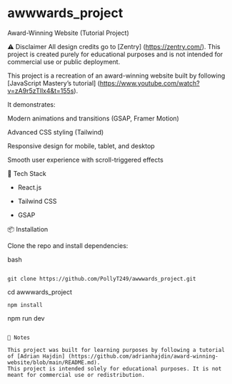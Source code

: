 # awwwards_project

Award-Winning Website (Tutorial Project)

⚠️ Disclaimer
All design credits go to [Zentry] (https://zentry.com/). This project is created purely for educational purposes and is not intended for commercial use or public deployment.

This project is a recreation of an award-winning website built by following [JavaScript Mastery’s tutorial] (https://www.youtube.com/watch?v=zA9r5zTllx4&t=155s).

It demonstrates:

Modern animations and transitions (GSAP, Framer Motion)

Advanced CSS styling (Tailwind)

Responsive design for mobile, tablet, and desktop

Smooth user experience with scroll-triggered effects

🚀 Tech Stack

- React.js

- Tailwind CSS

- GSAP

📦 Installation

Clone the repo and install dependencies:

bash

```

git clone https://github.com/PollyT249/awwwards_project.git

```

cd awwwards_project

```
npm install
```

npm run dev

```

📖 Notes

This project was built for learning purposes by following a tutorial of [Adrian Hajdin] (https://github.com/adrianhajdin/award-winning-website/blob/main/README.md).
This project is intended solely for educational purposes. It is not meant for commercial use or redistribution.
```
